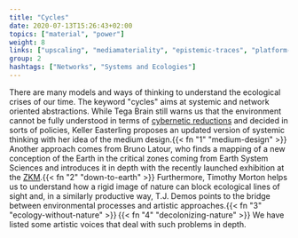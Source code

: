 ```yaml
---
title: "Cycles"
date: 2020-07-13T15:26:43+02:00
topics: ["material", "power"]
weight: 8
links: ["upscaling", "mediamateriality", "epistemic-traces", "platform-and-infrastructure-monopolies"]
group: 2
hashtags: ["Networks", "Systems and Ecologies"]
---
```


There are many models and ways of thinking to understand the ecological crises of our time. The keyword "cycles" aims at systemic and network oriented abstractions. While Tega Brain still warns us that the environment cannot be fully understood in terms of [cybernetic reductions](https://researchvalues2018.wordpress.com/2017/12/20/tega-brain-the-environment-is-not-a-system/) and decided in sorts of policies, Keller Easterling proposes an updated version of systemic thinking with her idea of the medium design.{{< fn "1" "medium-design" >}} Another approach comes from Bruno Latour, who finds a mapping of a new conception of the Earth in the critical zones coming from Earth System Sciences and introduces it in depth with the recently launched exhibition at the [ZKM](https://critical-zones.zkm.de/).{{< fn "2" "down-to-earth" >}} Furthermore, Timothy Morton helps us to understand how a rigid image of nature can block ecological lines of sight and, in a similarly productive way, T.J. Demos points to the bridge between environmental processes and artistic approaches.{{< fn "3" "ecology-without-nature" >}}&#8239;{{< fn "4" "decolonizing-nature" >}} We have listed some artistic voices that deal with such problems in depth.